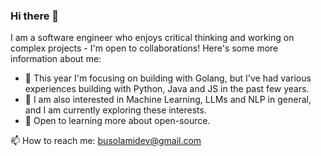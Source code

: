 ### Hi there 👋
<!--
**Olubusolami-R/Olubusolami-R** is a ✨ _special_ ✨ repository because its `README.md` (this file) appears on your GitHub profile.

Here are some ideas to get you started:

- 🔭 I’m currently working on ...
- 🌱 I’m currently learning ...
- 👯 I’m looking to collaborate on ...
- 🤔 I’m looking for help with ...
- 💬 Ask me about ...
- 📫 How to reach me: ...
- 😄 Pronouns: ...
- ⚡ Fun fact: ...
-->

I am a software engineer who enjoys critical thinking and working on complex projects - I'm open to collaborations! Here's some more information about me:
 
- 🌱 This year I'm focusing on building with Golang, but I've had various experiences building with Python, Java and JS in the past few years.
- 🌱 I am also interested in Machine Learning, LLMs and NLP in general, and I am currently exploring these interests.
- 🌱 Open to learning more about open-source.

📫 How to reach me: busolamidev@gmail.com
